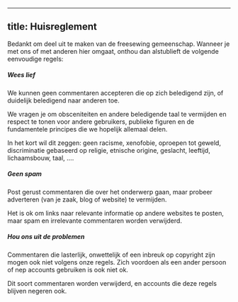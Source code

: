 ***

## title: Huisreglement

Bedankt om deel uit te maken van de freesewing gemeenschap. Wanneer je met ons of met anderen hier omgaat, onthou dan alstublieft de volgende eenvoudige regels:

##### Wees lief

We kunnen geen commentaren accepteren die op zich beledigend zijn, of duidelijk beledigend naar anderen toe.

We vragen je om obsceniteiten en andere beledigende taal te vermijden en respect te tonen voor andere gebruikers, publieke figuren en de fundamentele principes die we hopelijk allemaal delen.

In het kort wil dit zeggen: geen racisme, xenofobie, oproepen tot geweld, discriminatie gebaseerd op religie, etnische origine, geslacht, leeftijd, lichaamsbouw, taal, ….

##### Geen spam

Post gerust commentaren die over het onderwerp gaan, maar probeer adverteren (van je zaak, blog of website) te vermijden.

Het is ok om links naar relevante informatie op andere websites te posten, maar spam en irrelevante commentaren worden verwijderd.

##### Hou ons uit de problemen

Commentaren die lasterlijk, onwettelijk of een inbreuk op copyright zijn mogen ook niet volgens onze regels. Zich voordoen als een ander persoon of nep accounts gebruiken is ook niet ok.

Dit soort commentaren worden verwijderd, en accounts die deze regels blijven negeren ook.
